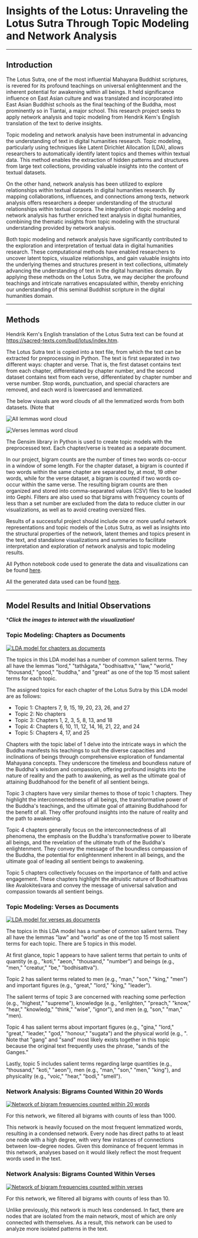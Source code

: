 # Insights of the Lotus: Unraveling the Lotus Sutra Through Topic Modeling and Network Analysis

---

## Introduction

The Lotus Sutra, one of the most influential Mahayana Buddhist scriptures, is revered for its profound teachings on universal enlightenment and the inherent potential for awakening within all beings. It held significance influence on East Asian culture and was translated and incorporated into East Asian Buddhist schools as the final teaching of the Buddha, most prominently so in Tiantai, a major school. This research project seeks to apply network analysis and topic modeling from Hendrik Kern's English translation of the text to derive insights.

Topic modeling and network analysis have been instrumental in advancing the understanding of text in digital humanities research. Topic modeling, particularly using techniques like Latent Dirichlet Allocation (LDA), allows researchers to automatically identify latent topics and themes within textual data. This method enables the extraction of hidden patterns and structures from large text collections, providing valuable insights into the content of textual datasets.

On the other hand, network analysis has been utilized to explore relationships within textual datasets in digital humanities research. By mapping collaborations, influences, and connections among texts, network analysis offers researchers a deeper understanding of the structural relationships within textual corpora. The integration of topic modeling and network analysis has further enriched text analysis in digital humanities, combining the thematic insights from topic modeling with the structural understanding provided by network analysis.

Both topic modeling and network analysis have significantly contributed to the exploration and interpretation of textual data in digital humanities research. These computational methods have enabled researchers to uncover latent topics, visualize relationships, and gain valuable insights into the underlying themes and structures present in text collections, ultimately advancing the understanding of text in the digital humanities domain. By applying these methods on the Lotus Sutra, we may decipher the profound teachings and intricate narratives encapsulated within, thereby enriching our understanding of this seminal Buddhist scripture in the digital humanities domain.

---

## Methods

Hendrik Kern's English translation of the Lotus Sutra text can be found at https://sacred-texts.com/bud/lotus/index.htm.

The Lotus Sutra text is copied into a text file, from which the text can be extracted for preprocessing in Python. The text is first separated in two different ways: chapter and verse. That is, the first dataset contains text from each chapter, differentiated by chapter number, and the second dataset contains text from each verse, differentiated by chapter number and verse number. Stop words, punctuation, and special characters are removed, and each word is lowercased and lemmatized. 

The below visuals are word clouds of all the lemmatized words from both datasets. (Note that

![All lemmas word cloud](Images/chapters_word_cloud.png)

![Verses lemmas word cloud](Images/verses_word_cloud.png)

The Gensim library in Python is used to create topic models with the preprocessed text. Each chapter/verse is treated as a separate document.

In our project, bigram counts are the number of times two words co-occur in a window of some length. For the chapter dataset, a bigram is counted if two words within the same chapter are separated by, at most, 19 other words, while for the verse dataset, a bigram is counted if two words co-occur within the same verse. The resulting bigram counts are then organized and stored into comma-separated values (CSV) files to be loaded into Gephi. Filters are also used so that bigrams with frequency counts of less than a set number are excluded from the data to reduce clutter in our visualizations, as well as to avoid creating oversized files.

Results of a successful project should include one or more useful network representations and topic models of the Lotus Sutra, as well as insights into the structural properties of the network, latent themes and topics present in the text, and standalone visualizations and summaries to facilitate interpretation and exploration of network analysis and topic modeling results. 

All Python notebook code used to generate the data and visualizations can be found [here](https://github.com/XiongCynthia/LotusInsights/blob/main/LotusInsights.ipynb).

All the generated data used can be found [here](https://github.com/XiongCynthia/LotusInsights/tree/main/Data).

---

## Model Results and Initial Observations

*__*Click the images to interact with the visualization!*__

### Topic Modeling: Chapters as Documents

[![LDA model for chapters as documents](Images/chapters_lda.jpeg)](https://htmlpreview.github.io/?https://github.com/XiongCynthia/LotusInsights/blob/main/Topic%20Models/chapters_lda.html)

The topics in this LDA model has a number of common salient terms. They all have the lemmas "lord," "tathâgata," "bodhisattva," "law," "world," "thousand," "good," "buddha," and "great" as one of the top 15 most salient terms for each topic. 

The assigned topics for each chapter of the Lotus Sutra by this LDA model are as follows:

- Topic 1: Chapters 7, 9, 15, 19, 20, 23, 26, and 27
- Topic 2: No chapters
- Topic 3: Chapters 1, 2, 3, 5, 8, 13, and 18
- Topic 4: Chapters 6, 10, 11, 12, 14, 16, 21, 22, and 24
- Topic 5: Chapters 4, 17, and 25

Chapters with the topic label of 1 delve into the intricate ways in which the Buddha manifests his teachings to suit the diverse capacities and inclinations of beings through comprehensive exploration of fundamental Mahayana concepts. They underscore the timeless and boundless nature of the Buddha's wisdom and compassion, offering profound insights into the nature of reality and the path to awakening, as well as the ultimate goal of attaining Buddhahood for the benefit of all sentient beings.

Topic 3 chapters have very similar themes to those of topic 1 chapters. They highlight the interconnectedness of all beings, the transformative power of the Buddha's teachings, and the ultimate goal of attaining Buddhahood for the benefit of all. They offer profound insights into the nature of reality and the path to awakening.

Topic 4 chapters generally focus on the interconnectedness of all phenomena, the emphasis on the Buddha's transformative power to liberate all beings, and the revelation of the ultimate truth of the Buddha's enlightenment. They convey the message of the boundless compassion of the Buddha, the potential for enlightenment inherent in all beings, and the ultimate goal of leading all sentient beings to awakening.

Topic 5 chapters collectively focuses on the importance of faith and active engagement. These chapters highlight the altruistic nature of Bodhisattvas like Avalokiteśvara and convey the message of universal salvation and compassion towards all sentient beings.


### Topic Modeling: Verses as Documents

[![LDA model for verses as documents](Images/verses_lda.jpeg)](https://htmlpreview.github.io/?https://github.com/XiongCynthia/LotusInsights/blob/main/Topic%20Models/verses_lda.html)

The topics in this LDA model has a number of common salient terms. They all have the lemmas "law" and "world" as one of the top 15 most salient terms for each topic. There are 5 topics in this model.

At first glance, topic 1 appears to have salient terms that pertain to units of quantity (e.g., "koti," "aeon," "thousand," "number") and beings (e.g., "men," "creatur," "be," "bodhisattva").

Topic 2 has salient terms related to men (e.g., "man," "son," "king," "men") and important figures (e.g., "great," "lord," "king," "leader").

The salient terms of topic 3 are concerned with reaching some perfection (e.g., "highest," "supreme"), knowledge (e.g., "enlighten," "preach," "know," "hear," "knowledg," "think," "wise", "ignor"), and men (e.g, "son," "man," "men).

Topic 4 has salient terms about important figures (e.g., "gina," "lord," "great," "leader," "god," "honour," "sugata") and the physical world (e.g., ". Note that "gang" and "sand" most likely exists together in this topic because the original text frequently uses the phrase, "sands of the Ganges."

Lastly, topic 5 includes salient terms regarding large quantities (e.g., "thousand," "koti," "aeon"), men (e.g., "man," "son," "men," "king"), and physicality (e.g., "voic," "hear," "bodi," "smell").


### Network Analysis: Bigrams Counted Within 20 Words

[![Network of bigram frequencies counted within 20 words](Images/chapters_network.jpeg)](https://ouestware.gitlab.io/retina/beta/#/graph/?url=https%3A%2F%2Fraw.githubusercontent.com%2FXiongCynthia%2FLotusInsights%2Fmain%2FNetworks%2FChaptersBigrams.gexf&sa=r&ca=r&ec=o&lt=10)

For this network, we filtered all bigrams with counts of less than 1000. 

This network is heavily focused on the most frequent lemmatized words, resulting in a condensed network. Every node has direct paths to at least one node with a high degree, with very few instances of connections between low-degree nodes. Given this dominance of frequent lemmas in this network, analyses based on it would likely reflect the most frequent words used in the text.


### Network Analysis: Bigrams Counted Within Verses

[![Network of bigram frequencies counted within verses](Images/verses_network.jpeg)](https://ouestware.gitlab.io/retina/beta/#/graph/?url=https%3A%2F%2Fraw.githubusercontent.com%2FXiongCynthia%2FLotusInsights%2Fmain%2FNetworks%2FVersesBigrams.gexf&sa=r&ca=r&ec=o&lt=10)

For this network, we filtered all bigrams with counts of less than 10. 

Unlike previously, this network is much less condensed. In fact, there are nodes that are isolated from the main network, most of which are only connected with themselves. As a result, this network can be used to analyze more isolated patterns in the text.

